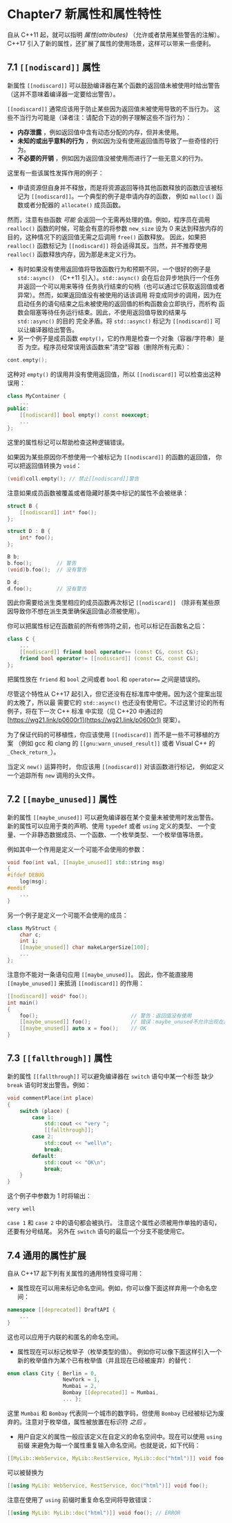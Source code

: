 # Chapter7 新属性和属性特性

自从 C++11 起，就可以指明 *属性(attributes)* （允许或者禁用某些警告的注解）。 C++17 引入了新的属性，还扩展了属性的使用场景，这样可以带来一些便利。

## 7.1 `[[nodiscard]]` 属性

新属性 `[[nodiscard]]` 可以鼓励编译器在某个函数的返回值未被使用时给出警告 （这并不意味着编译器一定要给出警告）。

`[[nodiscard]]` 通常应该用于防止某些因为返回值未被使用导致的不当行为。 这些不当行为可能是（译者注：请配合下边的例子理解这些不当行为）：

- **内存泄露** ，例如返回值中含有动态分配的内存，但并未使用。
- **未知的或出乎意料的行为** ，例如因为没有使用返回值而导致了一些奇怪的行为。
- **不必要的开销** ，例如因为返回值没被使用而进行了一些无意义的行为。

这里有一些该属性发挥作用的例子：

- 申请资源但自身并不释放，而是将资源返回等待其他函数释放的函数应该被标记为 `[[nodiscard]]`。一个典型的例子是申请内存的函数， 例如 `malloc()` 函数或者分配器的 `allocate()` 成员函数。

然而，注意有些函数 *可能* 会返回一个无需再处理的值。例如，程序员在调用 `realloc()` 函数的时候，可能会有意的将参数 `new_size` 设为 0 来达到释放内存的目的，这种情况下的返回值无需之后调用 `free()` 函数释放。 因此，如果把 `realloc()` 函数标记为 `[[nodiscard]]` 将会适得其反。当然，并不推荐使用 `realloc()` 函数释放内存，因为那是未定义行为。

- 有时如果没有使用返回值将导致函数行为和预期不同，一个很好的例子是 `std::async()` （C++11 引入）。`std::async()` 会在后台异步地执行一个任务并返回一个可以用来等待 任务执行结束的句柄（也可以通过它获取返回值或者异常）。然而，如果返回值没有被使用的话该调用 将变成同步的调用，因为在启动任务的语句结束之后未被使用的返回值的析构函数会立即执行，而析构 函数会阻塞等待任务运行结束。因此，不使用返回值导致的结果与 `std::async()` 的目的 完全矛盾。将 `std::async()` 标记为 `[[nodiscard]]` 可以让编译器给出警告。
- 另一个例子是成员函数 `empty()`，它的作用是检查一个对象（容器/字符串）是否 为空。程序员经常误用该函数来"清空"容器（删除所有元素）：

```cpp
cont.empty();
```

这种对 `empty()` 的误用并没有使用返回值，所以 `[[nodiscard]]` 可以检查出这种误用：

```cpp
class MyContainer {
    ...
public:
    [[nodiscard]] bool empty() const noexcept;
    ...
};
```

这里的属性标记可以帮助检查这种逻辑错误。

如果因为某些原因你不想使用一个被标记为 `[[nodiscard]]` 的函数的返回值， 你可以把返回值转换为 `void`：

```cpp
(void)coll.empty(); // 禁止[[nodiscard]]警告
```

注意如果成员函数被覆盖或者隐藏时基类中标记的属性不会被继承：

```cpp
struct B {
    [[nodiscard]] int* foo();
};

struct D : B {
    int* foo();
};

B b;
b.foo();        // 警告
(void)b.foo();  // 没有警告

D d;
d.foo();        // 没有警告
```

因此你需要给派生类里相应的成员函数再次标记 `[[nodiscard]]` （除非有某些原因导致你不想在派生类里确保返回值必须被使用）。

你可以把属性标记在函数前的所有修饰符之前，也可以标记在函数名之后：

```cpp
class C {
    ...
    [[nodiscard]] friend bool operator== (const C&, const C&);
    friend bool operator!= [[nodiscard]] (const C&, const C&);
};
```

把属性放在 `friend` 和 `bool` 之间或者 `bool` 和 `operator==` 之间是错误的。

尽管这个特性从 C++17 起引入，但它还没有在标准库中使用。因为这个提案出现的太晚了，所以最 需要它的 `std::async()` 也还没有使用它。不过这里讨论的所有例子，将在下一次 C++ 标准 中实现（见 C++20 中通过的 [https://wg21.link/p0600r1](https://wg21.link/p0600r1) 提案）。

为了保证代码的可移植性，你应该使用 `[[nodiscard]]` 而不是一些不可移植的方案 （例如 gcc 和 clang 的 `[[gnu:warn_unused_result]]` 或者 Visual C++ 的 `_Check_return_`）。

当定义 `new()` 运算符时， 你应该用 `[[nodiscard]]` 对该函数进行标记， 例如定义一个追踪所有 `new` 调用的头文件。

## 7.2 `[[maybe_unused]]` 属性

新的属性 `[[maybe_unused]]` 可以避免编译器在某个变量未被使用时发出警告。 新的属性可以应用于类的声明、使用 `typedef` 或者 `using` 定义的类型、 一个变量、一个非静态数据成员、一个函数、一个枚举类型、一个枚举值等场景。

例如其中一个作用是定义一个可能不会使用的参数：

```cpp
void foo(int val, [[maybe_unused]] std::string msg)
{
#ifdef DEBUG
    log(msg);
#endif
    ...
}
```

另一个例子是定义一个可能不会使用的成员：

```cpp
class MyStruct {
    char c;
    int i;
    [[maybe_unused]] char makeLargerSize[100];
    ...
};
```

注意你不能对一条语句应用 `[[maybe_unused]]`。 因此，你不能直接用 `[[maybe_unused]]` 来抵消 `[[nodiscard]]` 的作用：

```cpp
[[nodiscard]] void* foo();
int main()
{
    foo();                              // 警告：返回值没有使用
    [[maybe_unused]] foo();             // 错误：maybe_unused不允许出现在此
    [[maybe_unused]] auto x = foo();    // OK
}
```

## 7.3 `[[fallthrough]]` 属性

新的属性 `[[fallthrough]]` 可以避免编译器在 `switch` 语句中某一个标签 缺少 `break` 语句时发出警告。例如：

```cpp
void commentPlace(int place)
{
    switch (place) {
        case 1:
            std::cout << "very ";
            [[fallthrough]];
        case 2:
            std::cout << "well\n";
            break;
        default:
            std::cout << "OK\n";
            break;
    }
}
```

这个例子中参数为 1 时将输出：

```
very well
```

`case 1` 和 `case 2` 中的语句都会被执行。 注意这个属性必须被用作单独的语句，还要有分号结尾。 另外在 `switch` 语句的最后一个分支不能使用它。

## 7.4 通用的属性扩展

自从 C++17 起下列有关属性的通用特性变得可用：

- 属性现在可以用来标记命名空间。例如，你可以像下面这样弃用一个命名空间：

```cpp
namespace [[deprecated]] DraftAPI {
    ...
}
```

这也可以应用于内联的和匿名的命名空间。

- 属性现在可以标记枚举子（枚举类型的值）。 例如你可以像下面这样引入一个新的枚举值作为某个已有枚举值（并且现在已经被废弃）的替代：

```cpp
enum class City { Berlin = 0,
                  NewYork = 1,
                  Mumbai = 2,
                  Bombay [[deprecated]] = Mumbai,
                  ... };
```

这里 `Mumbai` 和 `Bombay` 代表同一个城市的数字码，但使用 `Bombay` 已经被标记为废弃的。注意对于枚举值，属性被放置在标识符 *之后* 。

- 用户自定义的属性一般应该定义在自定义的命名空间中。现在可以使用 `using` 前缀 来避免为每一个属性重复输入命名空间。也就是说，如下代码：

```cpp
[[MyLib::WebService, MyLib::RestService, MyLib::doc("html")]] void foo();
```

可以被替换为

```cpp
[[using MyLib: WebService, RestService, doc("html")]] void foo();
```

注意在使用了 `using` 前缀时重复命名空间将导致错误：

```cpp
[[using MyLib: MyLib::doc("html")]] void foo(); // ERROR
```

